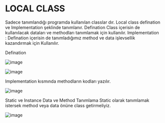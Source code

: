 # LOCAL CLASS
Sadece tanımlandığı programda kullanılan classlar dır.
Local class defination ve Implementation şeklinde tanımlanır.
Defination Class içerisin de kullanılacak dataları ve methodları tanımlamak için kullanılır.
Implementation : Defination içerisin de tanımladığımız method ve data işlevsellik kazandırmak için
Kullanılır.

Defination

![image](https://github.com/sumeyyaakbulut/ABAP-Class/assets/62395974/bfe311a7-1e1d-4fab-bef8-3d3f8ddf1017)

![image](https://github.com/sumeyyaakbulut/ABAP-Class/assets/62395974/59c1906d-8c00-44da-a19a-1cc14b1f375a)

Implementation kısmında methodların kodları yazılır.

![image](https://github.com/sumeyyaakbulut/ABAP-Class/assets/62395974/ab076c69-e7a9-4ad3-8eb3-02f6bc161c70)

Static ve Instance Data ve Method Tanımlama
Static olarak tanımlamak istersek method veya data önüne class getirmeliyiz.

![image](https://github.com/sumeyyaakbulut/ABAP-Class/assets/62395974/5e051c56-d9ec-4e4d-965e-d62c68bd8094)

